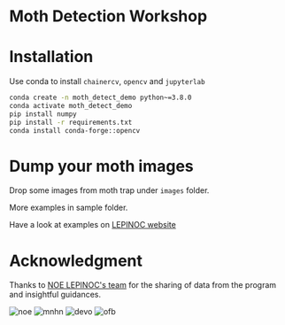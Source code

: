 # Moth Detection Workshop

# Installation

Use conda to install `chainercv`, `opencv` and `jupyterlab`

```sh
conda create -n moth_detect_demo python~=3.8.0
conda activate moth_detect_demo
pip install numpy
pip install -r requirements.txt
conda install conda-forge::opencv
```

# Dump your moth images

Drop some images from moth trap under `images` folder.

More examples in sample folder.

Have a look at examples on [LEPINOC website](https://lepinoc.noe.org/)

# Acknowledgment

Thanks to [NOE LEPINOC's team](https://noe.org/actions/lepinoc-pour-proteger-la-biodiversite-nocturne/) for the
sharing of data from the program and insightful guidances.

![noe](https://noe.org/app/uploads/2025/03/noe-logo.svg)
![mnhn](https://noe.org/app/uploads/2025/06/MNHN-logo.jpg)
![devo](https://noe.org/app/uploads/2025/06/Logo-devoteam_cmyk.png)
![ofb](https://noe.org/app/uploads/2025/06/logo-vectoriel-ofb-e1752153358367.jpg)
